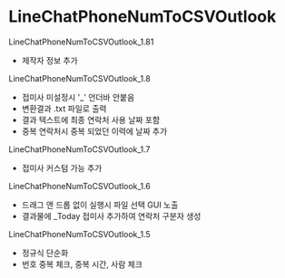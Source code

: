 # LineChatPhoneNumToCSVOutlook

LineChatPhoneNumToCSVOutlook_1.81
- 제작자 정보 추가

LineChatPhoneNumToCSVOutlook_1.8
- 접미사 미설정시 '_' 언더바 안붙음
- 변환결과 .txt 파일로 출력
- 결과 텍스트에 최종 연락처 사용 날짜 포함
- 중복 연락처시 중복 되었던 이력에 날짜 추가

LineChatPhoneNumToCSVOutlook_1.7
- 접미사 커스텀 가능 추가

LineChatPhoneNumToCSVOutlook_1.6
- 드래그 앤 드롭 없이 실행시 파일 선택 GUI 노출
- 결과물에 _Today 접미사 추가하여 연락처 구분자 생성

LineChatPhoneNumToCSVOutlook_1.5
- 정규식 단순화
- 번호 중복 체크, 중복 시간, 사람 체크
